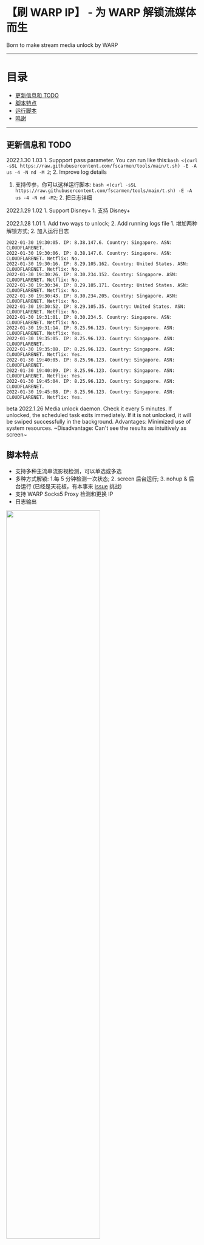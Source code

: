 # 【刷 WARP IP】 - 为 WARP 解锁流媒体而生
Born to make stream media unlock by WARP 

* * *

# 目录

- [更新信息和 TODO](README.md#更新信息和-todo)
- [脚本特点](README.md#脚本特点)
- [运行脚本](README.md#运行脚本)
- [鸣谢](README.md#鸣谢下列作者的文章和项目)

* * *

## 更新信息和 TODO

2022.1.30 1.03 1. Suppport pass parameter. You can run like this:```bash <(curl -sSL https://raw.githubusercontent.com/fscarmen/tools/main/t.sh) -E -A us -4 -N nd -M 2```; 2. Improve log details     
1. 支持传参，你可以这样运行脚本:  ```bash <(curl -sSL https://raw.githubusercontent.com/fscarmen/tools/main/t.sh) -E -A us -4 -N nd -M2```; 2. 把日志详细

2022.1.29 1.02 1. Support Disney+ 1. 支持 Disney+

2022.1.28 1.01 1. Add two ways to unlock; 2. Add running logs file 1. 增加两种解锁方式; 2. 加入运行日志
```
2022-01-30 19:30:05. IP: 8.38.147.6. Country: Singapore. ASN: CLOUDFLARENET.
2022-01-30 19:30:06. IP: 8.38.147.6. Country: Singapore. ASN: CLOUDFLARENET. Netflix: No.
2022-01-30 19:30:16. IP: 8.29.105.162. Country: United States. ASN: CLOUDFLARENET. Netflix: No.
2022-01-30 19:30:26. IP: 8.30.234.152. Country: Singapore. ASN: CLOUDFLARENET. Netflix: No.
2022-01-30 19:30:34. IP: 8.29.105.171. Country: United States. ASN: CLOUDFLARENET. Netflix: No.
2022-01-30 19:30:43. IP: 8.30.234.205. Country: Singapore. ASN: CLOUDFLARENET. Netflix: No.
2022-01-30 19:30:52. IP: 8.29.105.35. Country: United States. ASN: CLOUDFLARENET. Netflix: No.
2022-01-30 19:31:01. IP: 8.30.234.5. Country: Singapore. ASN: CLOUDFLARENET. Netflix: No.
2022-01-30 19:31:14. IP: 8.25.96.123. Country: Singapore. ASN: CLOUDFLARENET. Netflix: Yes.
2022-01-30 19:35:05. IP: 8.25.96.123. Country: Singapore. ASN: CLOUDFLARENET.
2022-01-30 19:35:08. IP: 8.25.96.123. Country: Singapore. ASN: CLOUDFLARENET. Netflix: Yes.
2022-01-30 19:40:05. IP: 8.25.96.123. Country: Singapore. ASN: CLOUDFLARENET.
2022-01-30 19:40:09. IP: 8.25.96.123. Country: Singapore. ASN: CLOUDFLARENET. Netflix: Yes.
2022-01-30 19:45:04. IP: 8.25.96.123. Country: Singapore. ASN: CLOUDFLARENET.
2022-01-30 19:45:08. IP: 8.25.96.123. Country: Singapore. ASN: CLOUDFLARENET. Netflix: Yes.
```

beta 2022.1.26 Media unlock daemon. Check it every 5 minutes. If unlocked, the scheduled task exits immediately. If it is not unlocked, it will be swiped successfully in the background. Advantages: Minimized use of system resources. ~Disadvantage: Can't see the results as intuitively as screen~

## 脚本特点
* 支持多种主流串流影视检测，可以单选或多选
* 多种方式解锁: 1.每 5 分钟检测一次状态; 2. screen 后台运行; 3. nohup & 后台运行 (已经是天花板，有本事来 [issue](https://github.com/fscarmen/warp_unlock/issues) 挑战)
* 支持 WARP Socks5 Proxy 检测和更换 IP 
* 日志输出

<img src="https://user-images.githubusercontent.com/62703343/151651669-92d5263e-bfa2-4c2c-9928-683b678d9956.png" width="70%" />

## 运行脚本

### 1.菜单方式 (menu)
```
bash <(curl -sSL https://raw.githubusercontent.com/fscarmen/warp_unlock/main/unlock.sh)
```
### 2.带参数 (pass parameter)
  | paremeter 参数 | value 值 | describe 具体动作说明 |
  | ----------|------- | --------------- |
  | -E || English 英文 |
  | -C || Chinese 中文 |
  | -U || Uninstall 卸载  |
  | -4 || Brush IPv4 IP 刷 IPv4 |
  | -6 || Brush IPv6 IP 刷 IPv6 |
  | -S || Brush Socks5  刷 Socks5 |
  | -M | 1 | Mode 1: detect every 5   minute 每5分钟检测 |
  | -M | 2 | Mode 2: run by screen   以 screen 方式运行 |
  | -M | 3 | Mode 2: run by nohup &   以 hup & 方式运行 |
  | -A | ** | region abbreviation,such as us. 地区简码,如 us |
  | -N | n | Unlock Neflix 解锁奈飞 |
  | -N | d | Unlock Disney+ 解锁迪士尼 |
  | -N | ud | Unlock Neflix and Disney+ 解锁奈飞和迪士尼 |

For example: Language is Chinese. Unlock area is Singapore. Brush WARP IPv4. Unlock Netflix and detect every 5 minute when successed
举例: 用中文，解锁新加坡奈飞，当成功的时候每5分钟检测一次
```
bash -x  <(curl -sSL https://raw.githubusercontent.com/fscarmen/tools/main/t.sh) -C -A sg -4 -N n -M 1
```

## 鸣谢下列作者的文章和项目

互联网永远不会忘记，但人们会。

技术文章和相关项目（排名不分先后）:
* luoxue-bot 的成熟作品: https://github.com/luoxue-bot/warp_auto_change_ip
* lmc999 的成熟作品: https://github.com/lmc999/RegionRestrictionCheck

服务提供（排名不分先后）:
* CloudFlare Warp(+): https://1.1.1.1/
* WGCF 项目原作者: https://github.com/ViRb3/wgcf/
* 获取公网 IP 及归属地查询: https://ip.gs/
* 统计PV网:https://hits.seeyoufarm.com/
